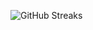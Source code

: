 ![GitHub Streaks](https://github-streaks-mqc9.onrender.com/streak/happilli/image?theme=midnight&cache_bust=1743151020&lang=ja)
